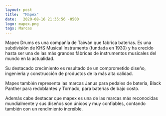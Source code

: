 ```yaml
---
layout: post
title:  "Mapex"
date:   2020-08-16 21:35:56 -0500
logo: mapex.png
tags: Marcas
---
```

Mapex Drums es una compañía de Taiwán que fabrica baterías. Es una subdivisión de KHS Musical Instruments (fundada en 1930) y ha crecido hasta ser una de las más grandes fábricas de instrumentos musicales del mundo en la actualidad.

Su destacado crecimiento es resultado de un comprometido diseño, ingeniería y construcción de productos de la más alta calidad.

Mapex también representa las marcas Janus para pedales de batería, Black Panther para redoblantes y Tornado, para baterías de bajo costo.​


Además cabe destacar que mapex es una de las marcas más reconocidas mundialmente y sus diseños son únicos y muy confiables, contando también con un rendimiento increíble.
